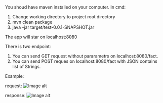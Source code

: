 You shoud have maven installed on your computer.
In cmd:
1) Change working directory to project root directory
2) mvn clean package
3) java -jar target/test-0.0.1-SNAPSHOT.jar

The app will star on localhost:8080

There is two endpoint:
1) You can send GET request without pararametrs on localhost:8080/fact.
2) You can send POST reques on localhost:8080/fact with  JSON contains list of 
Strings.

Example:

request:
![Image alt](https://git.epam.com/Konstantin_Evstafev/test/blob/master/1.PNG)

response:
![Image alt](https://git.epam.com/Konstantin_Evstafev/test/blob/master/2.PNG)
